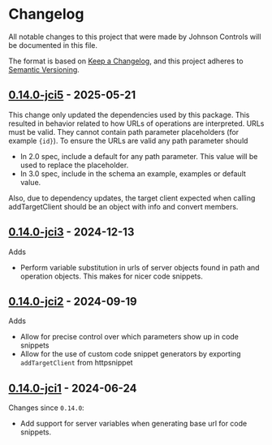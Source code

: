 # Changelog

All notable changes to this project that were made by Johnson Controls
will be documented in this file.

The format is based on [Keep a Changelog](https://keepachangelog.com/en/1.1.0/),
and this project adheres to [Semantic Versioning](https://semver.org/spec/v2.0.0.html).

## [0.14.0-jci5] - 2025-05-21

This change only updated the dependencies used by this package.
This resulted in behavior related to how URLs of operations
are interpreted. URLs must be valid. They cannot contain
path parameter placeholders (for example `{id}`). To ensure the
URLs are valid any path parameter should

- In 2.0 spec, include a default for any path parameter. This
  value will be used to replace the placeholder.
- In 3.0 spec, include in the schema an example, examples or
  default value.

Also, due to dependency updates, the target client expected when
calling addTargetClient should be an object with info and convert
members.

## [0.14.0-jci3] - 2024-12-13

Adds

- Perform variable substitution in urls of server objects found in
  path and operation objects. This makes for nicer code snippets.

## [0.14.0-jci2] - 2024-09-19

Adds

- Allow for precise control over which parameters show up in code snippets
- Allow for the use of custom code snippet generators by exporting `addTargetClient`
  from httpsnippet

## [0.14.0-jci1] - 2024-06-24

Changes since `0.14.0`:

- Add support for server variables when generating base url for code snippets.

[0.14.0-jci5]:https://github.com/jci-metasys/openapi-snippet/compare/v0.14.0-jci3...v0.14.0-jci5
[0.14.0-jci3]: https://github.com/jci-metasys/openapi-snippet/compare/v0.14.0-jci2...v0.14.0-jci3
[0.14.0-jci2]: https://github.com/jci-metasys/openapi-snippet/compare/v0.14.0-jci1...v0.14.0-jci2
[0.14.0-jci1]: https://github.com/jci-metasys/openapi-snippet/compare/v0.14.0...v0.14.0-jci1
